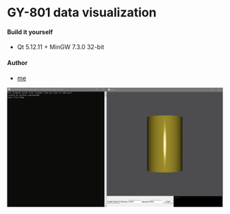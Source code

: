 # GY-801 data visualization

#### Build it yourself

- Qt 5.12.11 + MinGW 7.3.0 32-bit

#### Author

- [me](https://github.com/awend0)  

![Awesome GIF](https://github.com/awend0/GY801-Visualizer/blob/master/gif/show.gif)  
